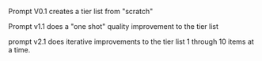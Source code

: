 Prompt V0.1 creates a tier list from "scratch"

Prompt v1.1 does a "one shot" quality improvement to the tier list

prompt v2.1 does iterative improvements to the tier list 1 through 10 items at a time.
